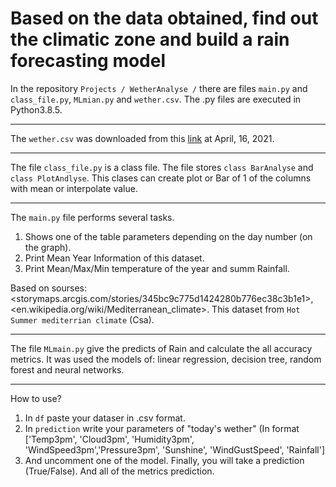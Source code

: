 Based on the data obtained, find out the climatic zone and build a rain forecasting model
====================================================================
In the repository `Projects / WetherAnalyse /` there are files `main.py` and` class_file.py`, `MLmian.py` and `wether.csv`. The .py files are executed in Python3.8.5.
***
The `wether.csv` was downloaded from this [link](https://storage.googleapis.com/kagglesdsdata/datasets/6883/9923/weather.csv) at April, 16, 2021.
***
The file `class_file.py` is a class file. The file stores `class BarAnalyse` and `class PlotAndlyse`. This clases can create plot or Bar of 1 of the columns with mean or interpolate value.
***
The `main.py` file performs several tasks.
1. Shows one of the table parameters depending on the day number (on the graph).
2. Print Mean Year Information of this dataset.
3. Print Mean/Max/Min temperature of the year and summ Rainfall.

Based on sourses: <storymaps.arcgis.com/stories/345bc9c775d1424280b776ec38c3b1e1>, <en.wikipedia.org/wiki/Mediterranean_climate>. This dataset from `Hot Summer mediterrian climate` (Csa).
***
The file `MLmain.py` give the predicts of Rain and calculate the all accuracy metrics. It was used the models of: linear regression, decision tree, random forest and neural networks.
***
How to use?
1. In `df` paste your dataser in .csv format.
2. In `prediction` write your parameters of "today's wether" (In format ['Temp3pm', 'Cloud3pm', 'Humidity3pm', 'WindSpeed3pm','Pressure3pm', 'Sunshine', 'WindGustSpeed', 'Rainfall']
3. And uncomment one of the model.
Finally, you will take a prediction (True/False). And all of the metrics prediction.
